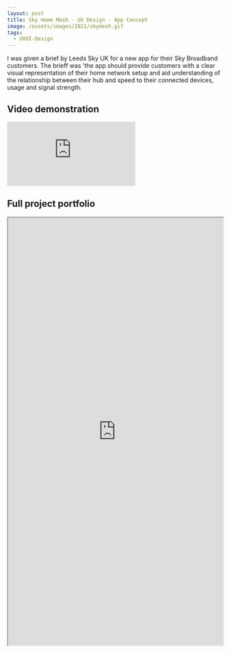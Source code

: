 ```yaml
---
layout: post
title: Sky Home Mesh - UX Design - App Concept
image: /assets/images/2021/skymesh.gif
tags:
  - UXUI-Design
---
```


I was given a brief by Leeds Sky UK for a new app for their Sky Broadband customers. The brieff was 'the app should provide customers with a clear visual representation of their home network setup and aid understanding of the relationship between their hub and speed to their connected devices, usage and signal strength.

## Video demonstration

<iframe loading="lazy" src='https://www.youtube.com/embed/6Ems5isTrTw' frameborder='0' allowfullscreen></iframe>

## Full project portfolio

<iframe loading="lazy" src="https://drive.google.com/file/d/1zGKc0gAyJ-lCuDuM89sspd7aSPb6gAma/preview" width="100%" height="1000"></iframe>
